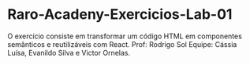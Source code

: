 # Raro-Acadeny-Exercicios-Lab-01
O exercício consiste em transformar um código HTML em componentes semânticos e reutilizáveis com React. 
Prof: Rodrigo Sol Equipe: Cássia Luísa, Evanildo Silva e Victor Ornelas.
